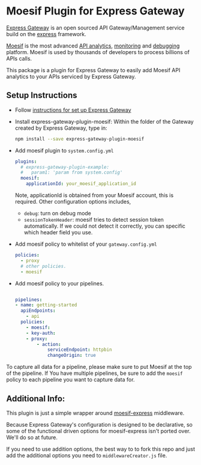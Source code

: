 # Moesif Plugin for Express Gateway

[Express Gateway](https://www.express-gateway.io/) is an open sourced API Gateway/Management service build on the [express](https://expressjs.com/) framework.

[Moesif](https://www.moesif.com) is the most advanced [API analytics](https://www.moesif.com/features/api-analytics), [monitoring](https://www.moesif.com/features/api-monitoring) and [debugging](https://www.moesif.com/features/api-debugging) platform. Moesif is used by thousands of developers to process billions of APIs calls.

This package is a plugin for Express Gateway to easily add Moesif API analytics to your APIs serviced by Express Gateway.

## Setup Instructions

- Follow [instructions for set up Express Gateway](https://www.express-gateway.io/getting-started/)

- Install express-gateway-plugin-moesif:
  Within the folder of the Gateway created by Express Gateway, type in:
  ```bash
  npm install --save express-gateway-plugin-moesif
  ```
- Add moesif plugin to `system.config.yml`

  ```yml
  plugins:
    # express-gateway-plugin-example:
    #   param1: 'param from system.config'
    moesif:
      applicationId: your_moesif_application_id
  ```

  Note, applicationId is obtained from your Moesif account, this is required.
  Other configuration options includes,
  - `debug`: turn on debug mode
  - `sessionTokenHeader`: moesif tries to detect session token automatically. If we could not detect it correctly, you can specific which header field you use.

- Add moesif policy to whitelist of your `gateway.config.yml`

  ```yml
  policies:
    - proxy
    # other policies.
    - moesif
  ```

- Add moesif policy to your pipelines.
  ```yml

  pipelines:
  - name: getting-started
    apiEndpoints:
      - api
    policies:
      - moesif:
      - key-auth:
      - proxy:
          - action:
              serviceEndpoint: httpbin
              changeOrigin: true

  ```

To capture all data for a pipeline, please make sure to put Moesif at the top of the pipeline. If You have multiple pipelines, be sure to add the `moesif` policy to each pipeline you want to capture data for.

## Additional Info:

This plugin is just a simple wrapper around [moesif-express](https://www.moesif.com/docs/server-integration/express/) middleware.

Because Express Gateway's configuration is designed to be declarative, so some of the functional driven options for moesif-express isn't ported over. We'll do so at future.

If you need to use addition options, the best way to to fork this repo and just add the additional options you need to `middlewareCreator.js` file.

